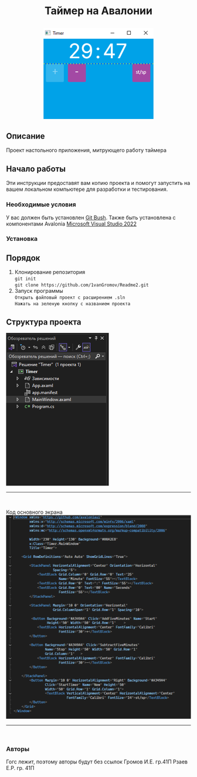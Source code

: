 <h1 align="center"> Таймер на Авалонии</h1>

<h2 align="center"> 
  
![Основной экран](./Screen/Main.png)

</h2>

## Описание
Проект настольного приложения, митрующего работу таймера
## Начало работы
Эти инструкции предоставят вам копию проекта и помогут запустить на вашем локальном компьютере для разработки и тестирования.<br/>
### Необходимые условия
У вас должен быть установлен [Git Bush](https://gitforwindows.org/).
Также быть установлена с компонентами Avalonia  [Microsoft Visual Studio 2022](https://visualstudio.microsoft.com/ru/vs/community/)

### Установка
## Порядок
1. Клонирование репозитория<br/>```git init```<br/>```git clone https://github.com/1vanGromov/Readme2.git```<br/>
2. Запуск программы<br/>```Открыть файловый проект с расширением .sln```<br/>```Нажать на зеленую кнопку с названием проекта```<br/>
## Структура проекта

![Структура](./Screen/Obzor.png)

***
<br/>

Код основного экрана<br/>
![Код](./Screen/Рисунок2.png)
***
<br/>

### Авторы
Гогс лежит, поэтому авторы будут без ссылок Громов И.Е. гр.41П Рзаев Е.Р. гр. 41П
